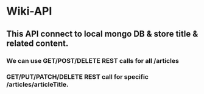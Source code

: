 # Wiki-API

## This API connect to local mongo DB & store title & related content.

### We can use GET/POST/DELETE REST calls for all /articles
### GET/PUT/PATCH/DELETE REST call for specific /articles/articleTitle.
